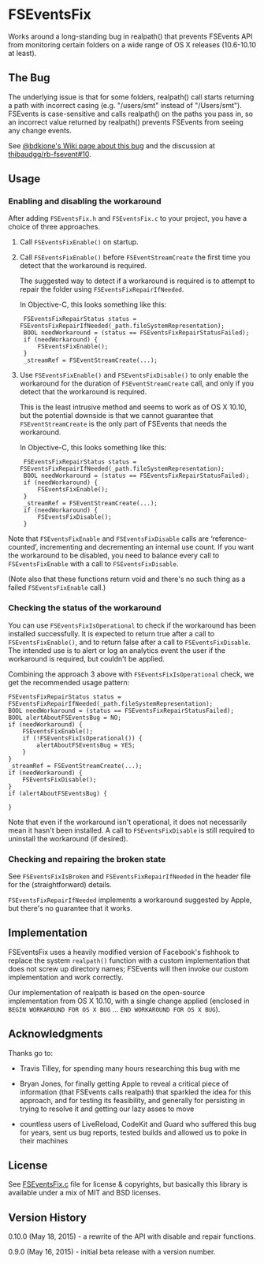 # FSEventsFix

Works around a long-standing bug in realpath() that prevents FSEvents API from monitoring certain folders on a wide range of OS X releases (10.6-10.10 at least).


## The Bug

The underlying issue is that for some folders, realpath() call starts returning a path with incorrect casing (e.g. "/users/smt" instead of "/Users/smt"). FSEvents is case-sensitive and calls realpath() on the paths you pass in, so an incorrect value returned by realpath() prevents FSEvents from seeing any change events.

See [@bdkjone's Wiki page about this bug](https://github.com/bdkjones/fseventsbug/wiki/realpath()-And-FSEvents) and the discussion at [thibaudgg/rb-fsevent#10](https://github.com/thibaudgg/rb-fsevent/issues/10).


## Usage


### Enabling and disabling the workaround

After adding `FSEventsFix.h` and `FSEventsFix.c` to your project, you have a choice of three approaches.

1. Call `FSEventsFixEnable()` on startup.

2. Call `FSEventsFixEnable()` before `FSEventStreamCreate` the first time you detect that the workaround is required.

    The suggested way to detect if a workaround is required is to attempt to repair the folder using `FSEventsFixRepairIfNeeded`.

    In Objective-C, this looks something like this:

        FSEventsFixRepairStatus status = FSEventsFixRepairIfNeeded(_path.fileSystemRepresentation);
        BOOL needWorkaround = (status == FSEventsFixRepairStatusFailed);
        if (needWorkaround) {
            FSEventsFixEnable();
        }
        _streamRef = FSEventStreamCreate(...);

3. Use `FSEventsFixEnable()` and `FSEventsFixDisable()` to only enable the workaround for the duration of `FSEventStreamCreate` call, and only if you detect that the workaround is required.

    This is the least intrusive method and seems to work as of OS X 10.10, but the potential downside is that we cannot guarantee that `FSEventStreamCreate` is the only part of FSEvents that needs the workaround.

    In Objective-C, this looks something like this:

        FSEventsFixRepairStatus status = FSEventsFixRepairIfNeeded(_path.fileSystemRepresentation);
        BOOL needWorkaround = (status == FSEventsFixRepairStatusFailed);
        if (needWorkaround) {
            FSEventsFixEnable();
        }
        _streamRef = FSEventStreamCreate(...);
        if (needWorkaround) {
            FSEventsFixDisable();
        }

Note that `FSEventsFixEnable` and `FSEventsFixDisable` calls are ‘reference-counted’, incrementing and decrementing an internal use count. If you want the workaround to be disabled, you need to balance every call to `FSEventsFixEnable` with a call to `FSEventsFixDisable`.

(Note also that these functions return void and there's no such thing as a failed `FSEventsFixEnable` call.)


### Checking the status of the workaround

You can use `FSEventsFixIsOperational` to check if the workaround has been installed successfully. It is expected to return true after a call to `FSEventsFixEnable()`, and to return false after a call to `FSEventsFixDisable`. The intended use is to alert or log an analytics event the user if the workaround is required, but couldn't be applied.

Combining the approach 3 above with `FSEventsFixIsOperational` check, we get the recommended usage pattern:

    FSEventsFixRepairStatus status = FSEventsFixRepairIfNeeded(_path.fileSystemRepresentation);
    BOOL needWorkaround = (status == FSEventsFixRepairStatusFailed);
    BOOL alertAboutFSEventsBug = NO;
    if (needWorkaround) {
        FSEventsFixEnable();
        if (!FSEventsFixIsOperational()) {
            alertAboutFSEventsBug = YES;
        }
    }
    _streamRef = FSEventStreamCreate(...);
    if (needWorkaround) {
        FSEventsFixDisable();
    }
    if (alertAboutFSEventsBug) {

    }

Note that even if the workaround isn't operational, it does not necessarily mean it hasn't been installed. A call to `FSEventsFixDisable` is still required to uninstall the workaround (if desired).


### Checking and repairing the broken state

See `FSEventsFixIsBroken` and `FSEventsFixRepairIfNeeded` in the header file for the (straightforward) details.

`FSEventsFixRepairIfNeeded` implements a workaround suggested by Apple, but there's no guarantee that it works.


## Implementation

FSEventsFix uses a heavily modified version of Facebook's fishhook to replace the system `realpath()` function with a custom implementation that does not screw up directory names; FSEvents will then invoke our custom implementation and work correctly.

Our implementation of realpath is based on the open-source implementation from OS X 10.10, with a single change applied (enclosed in `BEGIN WORKAROUND FOR OS X BUG` ... `END WORKAROUND FOR OS X BUG`).


## Acknowledgments

Thanks go to:

* Travis Tilley, for spending many hours researching this bug with me

* Bryan Jones, for finally getting Apple to reveal a critical piece of information (that FSEvents calls realpath) that sparkled the idea for this approach, and for testing its feasibility, and generally for persisting in trying to resolve it and getting our lazy asses to move

* countless users of LiveReload, CodeKit and Guard who suffered this bug for years, sent us bug reports, tested builds and allowed us to poke in their machines


## License

See [FSEventsFix.c](FSEventsFix.c) file for license & copyrights, but basically this library is available under a mix of MIT and BSD licenses.


## Version History

0.10.0 (May 18, 2015) - a rewrite of the API with disable and repair functions.

0.9.0 (May 16, 2015) - initial beta release with a version number.
